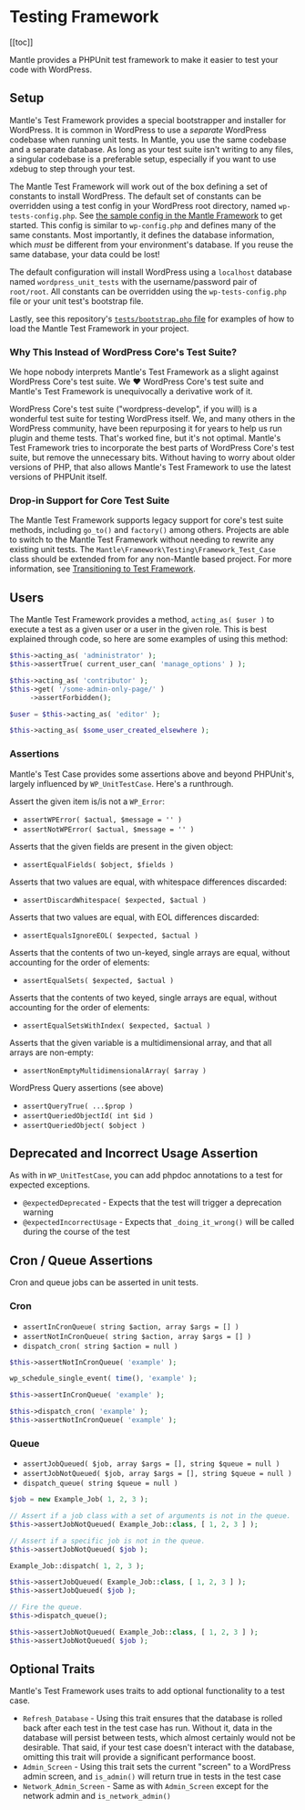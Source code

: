 # Testing Framework

[[toc]]

Mantle provides a PHPUnit test framework to make it easier to test your code
with WordPress.

## Setup

Mantle's Test Framework provides a special bootstrapper and installer for
WordPress. It is common in WordPress to use a _separate_ WordPress codebase when
running unit tests. In Mantle, you use the same codebase and a separate
database. As long as your test suite isn't writing to any files, a singular
codebase is a preferable setup, especially if you want to use xdebug to step
through your test.

The Mantle Test Framework will work out of the box defining a set of constants
to install WordPress. The default set of constants can be overridden using a
test config in your WordPress root directory, named `wp-tests-config.php`. See
[the sample config in the Mantle
Framework](https://github.com/alleyinteractive/mantle-framework/blob/main/src/mantle/framework/testing/wp-tests-config-sample.php)
to get started. This config is similar to `wp-config.php` and defines many of
the same constants. Most importantly, it defines the database information, which
*must* be different from your environment's database. If you reuse the same
database, your data could be lost!

The default configuration will install WordPress using a `localhost` database
named `wordpress_unit_tests` with the username/password pair of `root/root`. All
constants can be overridden using the `wp-tests-config.php` file or your unit
test's bootstrap file.

Lastly, see this repository's [`tests/bootstrap.php`
file](https://github.com/alleyinteractive/mantle/blob/main/tests/bootstrap.php)
for examples of how to load the Mantle Test Framework in your project.

### Why This Instead of WordPress Core's Test Suite?

We hope nobody interprets Mantle's Test Framework as a slight against WordPress
Core's test suite. We :heart: WordPress Core's test suite and Mantle's Test
Framework is unequivocally a derivative work of it.

WordPress Core's test suite ("wordpress-develop", if you will) is a wonderful
test suite for testing WordPress itself. We, and many others in the WordPress
community, have been repurposing it for years to help us run plugin and theme
tests. That's worked fine, but it's not optimal. Mantle's Test Framework tries
to incorporate the best parts of WordPress Core's test suite, but remove the
unnecessary bits. Without having to worry about older versions of PHP, that also
allows Mantle's Test Framework to use the latest versions of PHPUnit itself.

### Drop-in Support for Core Test Suite

The Mantle Test Framework supports legacy support for core's test suite methods,
including `go_to()` and `factory()` among others. Projects are able to switch to
the Mantle Test Framework without needing to rewrite any existing unit tests.
The `Mantle\Framework\Testing\Framework_Test_Case` class should be extended from
for any non-Mantle based project. For more information, see [Transitioning to
Test Framework](./1-transition.md).

## Users

The Mantle Test Framework provides a method, `acting_as( $user )` to execute a
test as a given user or a user in the given role. This is best explained through
code, so here are some examples of using this method:

```php
$this->acting_as( 'administrator' );
$this->assertTrue( current_user_can( 'manage_options' ) );
```

```php
$this->acting_as( 'contributor' );
$this->get( '/some-admin-only-page/' )
     ->assertForbidden();
```

```php
$user = $this->acting_as( 'editor' );
```

```php
$this->acting_as( $some_user_created_elsewhere );
```

### Assertions

Mantle's Test Case provides some assertions above and beyond PHPUnit's, largely
influenced by `WP_UnitTestCase`. Here's a runthrough.

Assert the given item is/is not a `WP_Error`:
* `assertWPError( $actual, $message = '' )`
* `assertNotWPError( $actual, $message = '' )`

Asserts that the given fields are present in the given object:
* `assertEqualFields( $object, $fields )`

Asserts that two values are equal, with whitespace differences discarded:
* `assertDiscardWhitespace( $expected, $actual )`

Asserts that two values are equal, with EOL differences discarded:
* `assertEqualsIgnoreEOL( $expected, $actual )`

Asserts that the contents of two un-keyed, single arrays are equal, without
accounting for the order of elements:
* `assertEqualSets( $expected, $actual )`

Asserts that the contents of two keyed, single arrays are equal, without
accounting for the order of elements:
* `assertEqualSetsWithIndex( $expected, $actual )`

Asserts that the given variable is a multidimensional array, and that all arrays
are non-empty:
* `assertNonEmptyMultidimensionalArray( $array )`

WordPress Query assertions (see above)
* `assertQueryTrue( ...$prop )`
* `assertQueriedObjectId( int $id )`
* `assertQueriedObject( $object )`

## Deprecated and Incorrect Usage Assertion

As with in `WP_UnitTestCase`, you can add phpdoc annotations to a test for
expected exceptions.

* `@expectedDeprecated` - Expects that the test will trigger a deprecation
  warning
* `@expectedIncorrectUsage` - Expects that `_doing_it_wrong()` will be called
  during the course of the test

## Cron / Queue Assertions
Cron and queue jobs can be asserted in unit tests.

### Cron
* `assertInCronQueue( string $action, array $args = [] )`
* `assertNotInCronQueue( string $action, array $args = [] )`
* `dispatch_cron( string $action = null )`

```php
$this->assertNotInCronQueue( 'example' );

wp_schedule_single_event( time(), 'example' );

$this->assertInCronQueue( 'example' );

$this->dispatch_cron( 'example' );
$this->assertNotInCronQueue( 'example' );
```

### Queue
* `assertJobQueued( $job, array $args = [], string $queue = null )`
* `assertJobNotQueued( $job, array $args = [], string $queue = null )`
* `dispatch_queue( string $queue = null )`

```php
$job = new Example_Job( 1, 2, 3 );

// Assert if a job class with a set of arguments is not in the queue.
$this->assertJobNotQueued( Example_Job::class, [ 1, 2, 3 ] );

// Assert if a specific job is not in the queue.
$this->assertJobNotQueued( $job );

Example_Job::dispatch( 1, 2, 3 );

$this->assertJobQueued( Example_Job::class, [ 1, 2, 3 ] );
$this->assertJobQueued( $job );

// Fire the queue.
$this->dispatch_queue();

$this->assertJobNotQueued( Example_Job::class, [ 1, 2, 3 ] );
$this->assertJobNotQueued( $job );
```

## Optional Traits

Mantle's Test Framework uses traits to add optional functionality to a test
case.

* `Refresh_Database` - Using this trait ensures that the database is rolled back
  after each test in the test case has run. Without it, data in the database
  will persist between tests, which almost certainly would not be desirable.
  That said, if your test case doesn't interact with the database, omitting this
  trait will provide a significant performance boost.
* `Admin_Screen` - Using this trait sets the current "screen" to a WordPress
  admin screen, and `is_admin()` will return true in tests in the test case
* `Network_Admin_Screen` - Same as with `Admin_Screen` except for the network
  admin and `is_network_admin()`
